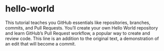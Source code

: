 # hello-world
This tutorial teaches you GitHub essentials like repositories, branches, commits, and Pull Requests. You’ll create your own Hello World repository and learn GitHub’s Pull Request workflow, a popular way to create and review code.
This line is an addition to the original text, a demonstration of an edit that will become a commit.
